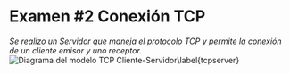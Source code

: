 # Examen #2 Conexión TCP
_Se realizo un Servidor que maneja el protocolo TCP y permite la conexión de un cliente emisor y uno receptor._
![Diagrama del modelo TCP Cliente-Servidor\label{tcpserver}](https://github.com/DanielAtondo/Examen2/blob/main/Imagenes/Conexi%C3%B3nTCP.png)
